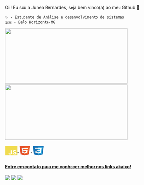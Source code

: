 Oii! Eu sou a Junea Bernardes, seja bem vindo(a) ao meu Github 👋


    ✨ - Estudante de Análise e desenvolvimento de sistemas
    🇧🇷 - Belo Horizonte-MG


  <div>
  <a href="https://github.com/juneabernardes">
  <img height="180em" width="400" src="https://github-readme-stats.vercel.app/api?username=juneabernardes&show_icons=true&theme=radical&include_all_commits=true&count_private=true"/>
  <img height="180em" width="400"src="https://github-readme-stats.vercel.app/api/top-langs/?username=juneabernardes&layout=compact&langs_count=7&theme=radical"/>
</div>
  
  <div style="display: inline_block"><br>
  <img align="center" alt="Malu-Js" height="30" width="40" src="https://raw.githubusercontent.com/devicons/devicon/master/icons/javascript/javascript-plain.svg">
  <img align="center" alt="Malu-HTML" height="30" width="40" src="https://raw.githubusercontent.com/devicons/devicon/master/icons/html5/html5-original.svg">
  <img align="center" alt="Malu-CSS" height="30" width="40" 
src="https://raw.githubusercontent.com/devicons/devicon/master/icons/css3/css3-original.svg">
    

</div>
  
   ##
  
  <div> 
  
   <h4>Entre em contato para me conhecer melhor nos links abaixo!</h4>
    
  <a href="https://instagram.com/juneabernardes" target="_blank"><img src="https://img.shields.io/badge/-Instagram-%23E4405F?style=for-the-badge&logo=instagram&logoColor=white" target="_blank"></a>
  <a href = "mailto:juneabernardes@gmail.com"><img src="https://img.shields.io/badge/-Gmail-%23333?style=for-the-badge&logo=gmail&logoColor=white" target="_blank"></a>
  <a href="https://www.linkedin.com/in/juneabernardes/" target="_blank"><img src="https://img.shields.io/badge/-LinkedIn-%230077B5?style=for-the-badge&logo=linkedin&logoColor=white" target="_blank"></a> 
 
      
 
</div>
